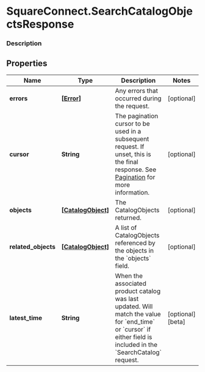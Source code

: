 # SquareConnect.SearchCatalogObjectsResponse

### Description



## Properties
Name | Type | Description | Notes
------------ | ------------- | ------------- | -------------
**errors** | [**[Error]**](Error.md) | Any errors that occurred during the request. | [optional] 
**cursor** | **String** | The pagination cursor to be used in a subsequent request. If unset, this is the final response. See [Pagination](https://developer.squareup.com/docs/basics/api101/pagination) for more information. | [optional] 
**objects** | [**[CatalogObject]**](CatalogObject.md) | The CatalogObjects returned. | [optional] 
**related_objects** | [**[CatalogObject]**](CatalogObject.md) | A list of CatalogObjects referenced by the objects in the &#x60;objects&#x60; field. | [optional] 
**latest_time** | **String** | When the associated product catalog was last updated. Will match the value for &#x60;end_time&#x60; or &#x60;cursor&#x60; if either field is included in the &#x60;SearchCatalog&#x60; request. | [optional] [beta]



